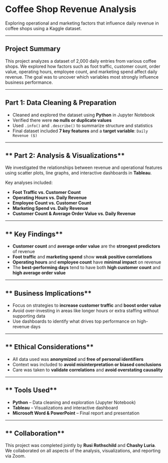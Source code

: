 #  Coffee Shop Revenue Analysis

Exploring operational and marketing factors that influence daily revenue in coffee shops using a Kaggle dataset.

---

##  Project Summary

This project analyzes a dataset of 2,000 daily entries from various coffee shops. We explored how factors such as foot traffic, customer count, order value, operating hours, employee count, and marketing spend affect daily revenue. The goal was to uncover which variables most strongly influence business performance.

---

##  Part 1: Data Cleaning & Preparation

- Cleaned and explored the dataset using **Python** in Jupyter Notebook  
- Verified there were **no nulls or duplicate values**  
- Used `.info()` and `.describe()` to summarize structure and statistics  
- Final dataset included **7 key features** and a **target variable**: `Daily Revenue ($)`

---

## ** Part 2: Analysis & Visualizations**

We investigated the relationships between revenue and operational features using scatter plots, line graphs, and interactive dashboards in **Tableau**.

Key analyses included:
- **Foot Traffic vs. Customer Count**  
- **Operating Hours vs. Daily Revenue**  
- **Employee Count vs. Customer Count**  
- **Marketing Spend vs. Daily Revenue**  
- **Customer Count & Average Order Value vs. Daily Revenue**

---

## ** Key Findings**

- **Customer count** and **average order value** are the **strongest predictors** of revenue  
- **Foot traffic** and **marketing spend** show **weak positive correlations**  
- **Operating hours** and **employee count** have **minimal impact** on revenue  
- The **best-performing days** tend to have both **high customer count** and **high average order value**

---

## ** Business Implications**

- Focus on strategies to **increase customer traffic** and **boost order value**  
- Avoid over-investing in areas like longer hours or extra staffing without supporting data  
- Use dashboards to identify what drives top performance on high-revenue days

---

## ** Ethical Considerations**

- All data used was **anonymized** and **free of personal identifiers**  
- Context was included to **avoid misinterpretation or biased conclusions**  
- Care was taken to **validate correlations** and **avoid overstating causality**

---

## ** Tools Used**

- **Python** – Data cleaning and exploration (Jupyter Notebook)  
- **Tableau** – Visualizations and interactive dashboard  
- **Microsoft Word & PowerPoint** – Final report and presentation

---

## ** Collaboration**

This project was completed jointly by **Rusi Rothschild** and **Chashy Luria**.  
We collaborated on all aspects of the analysis, visualizations, and reporting via Zoom.


